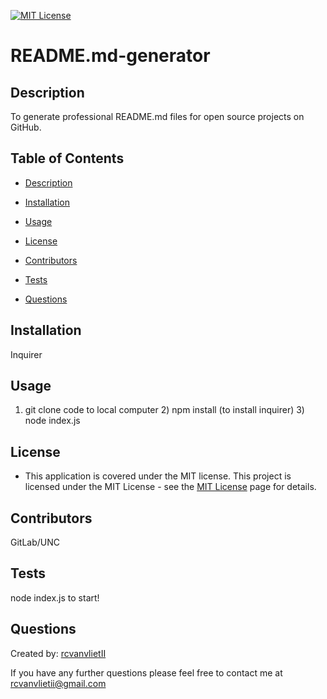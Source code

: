 [![MIT License](https://img.shields.io/badge/License-MIT-yellow.svg)](https://opensource.org/licenses/MIT)
#
  # README.md-generator
  ## Description
  To generate professional README.md files for open source projects on GitHub.
  ## Table of Contents
  * [Description](#description)

  * [Installation](#installation)

  * [Usage](#usage)

  * [License](#license)

  * [Contributors](#contributors)

  * [Tests](#tests)

  * [Questions](#questions)

  ## Installation
  Inquirer
  
  ## Usage
  1) git clone code to local computer 2) npm install (to install inquirer) 3) node index.js
  ## License
  * This application is covered under the MIT license. This project is licensed under the MIT License - see the [MIT License](https://opensource.org/licenses/MIT) page for details. 
  ## Contributors 
  GitLab/UNC
  
  ## Tests
  node index.js to start!
  
  ## Questions
  Created by: [rcvanvlietII](https://github.com/RVanVlietII)
  
  If you have any further questions please feel free to contact me at [rcvanvlietii@gmail.com](rcvanvlietii@gmail.com)

